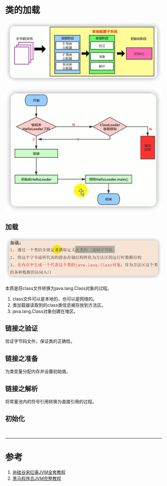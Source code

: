 # 类的加载

![](img/1387b650.png)

![](img/f96097f7.png)

## 加载
![](img/abba090e.png)

本质是将class文件转换为java.lang.Class对象的过程。

1. class文件可以是本地的，也可以是网络的。
2. 类加载器读取到的class类信息被存放到方法区。
3. java.lang.Class对象创建在堆区。

## 链接之验证

验证字节码文件，保证类的正确性。

## 链接之准备

为类变量分配内存并设置初始值。

## 链接之解析

将常量池内的符号引用转换为直接引用的过程。

## 初始化



<br>

***
# 参考

1. [尚硅谷宋红康JVM全套教程](https://www.bilibili.com/video/BV1PJ411n7xZ?p=29&share_source=copy_web&vd_source=9355e6cdd71213da3b305d759d88f1de)
2. [黑马程序员JVM完整教程](https://www.bilibili.com/video/BV1yE411Z7AP?p=26&share_source=copy_web&vd_source=9355e6cdd71213da3b305d759d88f1de)

